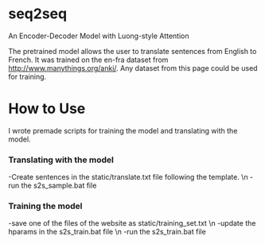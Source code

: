 # seq2seq
An Encoder-Decoder Model with Luong-style Attention

The pretrained model allows the user to translate sentences from English to French.
It was trained on the en-fra dataset from http://www.manythings.org/anki/. 
Any dataset from this page could be used for training.

# How to Use
I wrote premade scripts for training the model and translating with the model.
### Translating with the model
-Create sentences in the static/translate.txt file following the template. \n
-run the s2s_sample.bat file 
### Training the model
-save one of the files of the website as static/training_set.txt \n
-update the hparams in the s2s_train.bat file \n
-run the s2s_train.bat file
